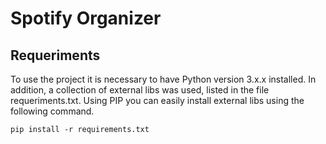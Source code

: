 # Spotify Organizer

## Requeriments

To use the project it is necessary to have Python version 3.x.x installed. In addition, a collection of external libs was used, listed in the file requeriments.txt. Using PIP you can easily install external libs using the following command.

`pip install -r requirements.txt`
